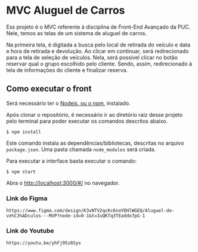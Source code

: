 # MVC Aluguel de Carros

Ess projeto é o MVC referente à disciplina de Front-End Avançado da PUC. Nele, temos as telas de um sistema de aluguel de carros.

Na primeira tela, é digitada a busca pelo local de retirada do veículo e data e hora de retirada e devolução. Ao clicar em continuar, será redirecionado para a tela de seleção de veículos. Nela, será possível clicar no botão reservar qual o grupo escolhido pelo cliente. Sendo, assim, redirecionado à tela de informações do cliente e finalizar reserva.


## Como executar o front

Será necessário ter o [Nodejs, ou o npm,](https://nodejs.org/en/download/) instalado. 

Após clonar o repositório, é necessário ir ao diretório raiz desse projeto pelo terminal para poder executar os comandos descritos abaixo.

```
$ npm install
```

Este comando instala as dependências/bibliotecas, descritas no arquivo `package.json`. Uma pasta chamada `node_modules` será criada.

Para executar a interface basta executar o comando: 

```
$ npm start
```

Abra o [http://localhost:3000/#/](http://localhost:3000/#/) no navegador.

### Link do Figma

```
https://www.figma.com/design/K3vNTV2qcKc6noYDHlWGEQ/Aluguel-de-ve%C3%ADculos---MVP?node-id=0-1&t=IuQKTq3TEaddo7pG-1
```

### Link do Youtube

```
https://youtu.be/yhFj95z8Sys
```
